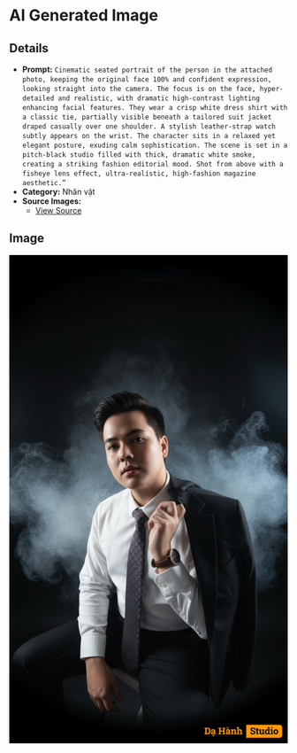 # AI Generated Image

## Details
- **Prompt:** `Cinematic seated portrait of the person in the attached photo, keeping the original face 100% and confident expression, looking straight into the camera. The focus is on the face, hyper-detailed and realistic, with dramatic high-contrast lighting enhancing facial features. They wear a crisp white dress shirt with a classic tie, partially visible beneath a tailored suit jacket draped casually over one shoulder. A stylish leather-strap watch subtly appears on the wrist. The character sits in a relaxed yet elegant posture, exuding calm sophistication. The scene is set in a pitch-black studio filled with thick, dramatic white smoke, creating a striking fashion editorial mood. Shot from above with a fisheye lens effect, ultra-realistic, high-fashion magazine aesthetic.”`
- **Category:** Nhân vật
- **Source Images:**
  - [View Source](https://raw.githubusercontent.com/lenzcomvth/ImageLibrary/main/Female.png)

## Image
![AI Generated Image](./image-2025-10-06T20-45-58-719Z-3748i.png)